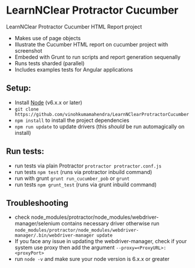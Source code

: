 
# LearnNClear Protractor Cucumber
LearnNClear Protractor Cucumber HTML Report project
* Makes use of page objects
* Illustrate the Cucumber HTML report on cucumber project with screenshot
* Embeded with Grunt to run scripts and report generation sequenally
* Runs tests sharded (parallel)
* Includes examples tests for Angular applications

## Setup:
* Install [Node](http://nodejs.org) (v6.x.x or later)
* `git clone https://github.com/vinohkumamahendra/LearnNClearProtractorCucumber`
* `npm install` to install the project dependencies
* `npm run update` to update drivers (this _should_ be run automagically on install)

## Run tests:
* run tests via plain Protractor `protractor protractor.conf.js`
* run tests `npm test` (runs via protractor inbuild command)
* run with grunt `grunt run_cucumber_pob` or `grunt`
* run tests `npm grunt_test` (runs via grunt inbuild command)

## Troubleshooting
* check node_modules/protractor/node_modules/webdriver-manager/selenium contains necessary driver otherwise run `node_modules/protractor/node_modules/webdriver-manager/.bin/webdriver-manager update`
* If you face any issue in updating the webdriver-manager, check if your system use proxy then add the argument `--proxy=<ProxyURL>:<proxyPort>`
* run `node -v` and make sure your node version is 6.x.x or greater
